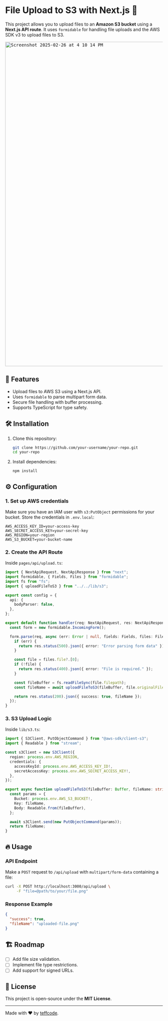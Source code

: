 # File Upload to S3 with Next.js 🚀

This project allows you to upload files to an **Amazon S3 bucket** using a **Next.js API route**. It uses `formidable` for handling file uploads and the AWS SDK v3 to upload files to S3.

<kbd>
<img width="1035" alt="Screenshot 2025-02-26 at 4 10 14 PM" src="https://github.com/user-attachments/assets/02bff5aa-5022-4957-b4a6-765969790cd3" />
</kbd>

## 🚀 Features
- Upload files to AWS S3 using a Next.js API.
- Uses `formidable` to parse multipart form data.
- Secure file handling with buffer processing.
- Supports TypeScript for type safety.

## 🛠️ Installation
1. Clone this repository:
   ```sh
   git clone https://github.com/your-username/your-repo.git
   cd your-repo
   ```

2. Install dependencies:
   ```sh
   npm install
   ```

## ⚙️ Configuration
### 1. Set up AWS credentials
Make sure you have an IAM user with `s3:PutObject` permissions for your bucket. Store the credentials in `.env.local`:

```env
AWS_ACCESS_KEY_ID=your-access-key
AWS_SECRET_ACCESS_KEY=your-secret-key
AWS_REGION=your-region
AWS_S3_BUCKET=your-bucket-name
```

### 2. Create the API Route
Inside `pages/api/upload.ts`:

```ts
import { NextApiRequest, NextApiResponse } from "next";
import formidable, { Fields, Files } from "formidable";
import fs from "fs";
import { uploadFileToS3 } from "../../lib/s3";

export const config = {
  api: {
    bodyParser: false,
  },
};

export default function handler(req: NextApiRequest, res: NextApiResponse) {
  const form = new formidable.IncomingForm();

  form.parse(req, async (err: Error | null, fields: Fields, files: Files) => {
    if (err) {
      return res.status(500).json({ error: "Error parsing form data" });
    }

    const file = files.file?.[0];
    if (!file) {
      return res.status(400).json({ error: "File is required." });
    }

    const fileBuffer = fs.readFileSync(file.filepath);
    const fileName = await uploadFileToS3(fileBuffer, file.originalFilename!);

    return res.status(200).json({ success: true, fileName });
  });
}
```

### 3. S3 Upload Logic
Inside `lib/s3.ts`:

```ts
import { S3Client, PutObjectCommand } from "@aws-sdk/client-s3";
import { Readable } from "stream";

const s3Client = new S3Client({
  region: process.env.AWS_REGION,
  credentials: {
    accessKeyId: process.env.AWS_ACCESS_KEY_ID!,
    secretAccessKey: process.env.AWS_SECRET_ACCESS_KEY!,
  },
});

export async function uploadFileToS3(fileBuffer: Buffer, fileName: string) {
  const params = {
    Bucket: process.env.AWS_S3_BUCKET!,
    Key: fileName,
    Body: Readable.from(fileBuffer),
  };

  await s3Client.send(new PutObjectCommand(params));
  return fileName;
}
```

## 🔥 Usage
### API Endpoint
Make a `POST` request to `/api/upload` with `multipart/form-data` containing a file:

```sh
curl -X POST http://localhost:3000/api/upload \
     -F "file=@path/to/your/file.png"
```

### Response Example
```json
{
  "success": true,
  "fileName": "uploaded-file.png"
}
```

## 🏗️ Roadmap
- [ ] Add file size validation.
- [ ] Implement file type restrictions.
- [ ] Add support for signed URLs.

## 📜 License
This project is open-source under the **MIT License**.

---
Made with ❤️ by [teffcode](https://github.com/teffcode).
